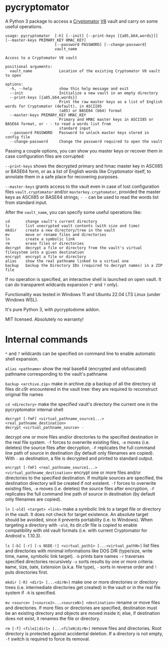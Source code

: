 # pycryptomator

A Python 3 package to access a [Cryptomator](https://github.com/cryptomator/cryptomator) [V8](https://docs.cryptomator.org/en/1.7/security/architecture) vault and carry on some useful operations.

```
usage: pycryptomator  [-h] [--init] [--print-keys [{a85,b64,words}]] [--master-keys PRIMARY_KEY HMAC_KEY]
                      [--password PASSWORD] [--change-password]
                      vault_name

Access to a Cryptomator V8 vault

positional arguments:
  vault_name            Location of the existing Cryptomator V8 vault to open

options:
  -h, --help            show this help message and exit
  --init                Initialize a new vault in an empty directory
  --print-keys [{a85,b64,words}]
                        Print the raw master keys as a list of English words for Cryptomator (default), in ASCII85
                        (a85) or BASE64 (b64) format
  --master-keys PRIMARY_KEY HMAC_KEY
                        Primary and HMAC master keys in ASCII85 or BASE64 format, or - - to read a words list from
                        standard input
  --password PASSWORD   Password to unlock master keys stored in config file
  --change-password     Change the password required to open the vault
```

Passing a couple options, you can show you master keys or recover them in case
configuration files are corrupted:

`--print-keys` shows the decrypted primary and hmac master key in ASCII85
or BASE64 form, or as a list of English words like Cryptomator itself, to
annotate them in a safe place for recovering purposes.

`--master-keys`  grants access to the vault even in case of lost configuration
files `vault.cryptomator` and/or `masterkey.cryptomator`, provided the master
keys as ASCII85 or BASE64 strings; `- -` can be used to read the words list
from standard input.


After the `vault_name`, you can specify some useful operations like:

```
cd       change vault's current directory
ls       list unecrypted vault contents (with size and time)
mkdir    create a new directory/tree in the vault
mv       move or rename files and directories
ln       create a symbolic link
rm       erase files or directories
decrypt  decrypt a file or directory from the vault's virtual filesystem into a given destination
encrypt  encrypt a file or directory
alias    show the real pathname linked to a virtual one
backup   backup the Directory IDs (required to decrypt names) in a ZIP file
```

If no operation is specified, an interactive shell is launched on open vault. It can do transparent wildcards expansion (`*` and `?` only).

Functionality was tested in Windows 11 and Ubuntu 22.04 LTS Linux (under Windows WSL).

It's pure Python 3, with pycryptodome addon.

MIT licensed.
Absolutely no warranty!


# Internal commands

`*` and `?` wildcards can be specified on command line to enable automatic shell expansion.


`alias <pathname>`
show the real base64 (encrypted and obfuscated) pathname corresponding to the
vault's pathname

`backup <archive.zip>`
make in archive.zip a backup of all the directory id files dir.c9r
encountered in the vault tree: they are required to reconstruct original file
names

`cd <directory>`
make the specified vault's directory the current one in the pycryptomator
internal shell

```
decrypt [-fmF] <virtual_pathname_source1...> <real_pathname_destination>
decrypt <virtual_pathname_source> -
```
decrypt one or more files and/or directories to the specified destination in the
real file system.
`-f` forces to overwrite existing files, `-m` moves (i.e. deletes) the source
files after decryption, `-F` replicates the full command line path of source
in destination (by default only filenames are copied).
With `-` as destination, a file is decrypted and printed to standard output.

`encrypt [-fmF] <real_pathname_source1...> <virtual_pathname_destination>`
encrypt one or more files and/or directories to the specified destination.
If multiple sources are specified, the destination directory will be created
if not existent.
`-f` forces to overwrite existing files, `-m` moves (i.e. deletes) the source
files after encryption, `-F` replicates the full command line path of source
in destination (by default only filenames are copied).

`ln [-old] <target> <link>`
make a symbolic link to a target file or directory in the vault.
It does not check for target existence.
An absolute target should be avoided, since it prevents portability
(i.e. to Windows).
When targeting a directory with `-old`, its dir.c9r file is copied to enable
compatibility with old vault formats (i.e. with current Cryptomator for Android
v. 1.10.3).

`ls [-b] [-r] [-s NSDE-!] <virtual_path1> [...<virtual_pathN>]`
list files and directories with minimal informations like DOS DIR (type/size,
write time, name, symbolic link target).
`-b` prints bare names
`-r` traverses specified directories recursively
`-s` sorts results by one or more criteria: `N`ame, `S`ize, `D`ate, `E`xtension
(a.k.a. file type), `-` sorts in reverse order and `!` puts directories first.

`mkdir [-R] <dir1> [...<dirN>]`
make one or more directories or directory trees (i.e. intermediate directories
get created) in the vault or in the real file system if `-R` is specified.

`mv <source> [<source2>...<sourceN>] <destination>`
rename or move files and directories. If more files or directories are specified,
destination must be an existing directory and objects are moved inside it;
else, if destination does not exist, it renames the file or directory.

`rm [-f] <file1|dir1> [...<fileN|dirN>]`
remove files and directories. Root directory is protected against accidental
deletion. If a directory is not empty, `-f` switch is required to force its
removal.
